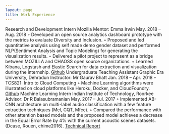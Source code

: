 ```yaml
---
layout: page
title: Work Experience
---
```


Research and Development Intern Mozilla
Mentor: Emma Irwin May. 2018 – Aug. 2018
◦ Developed an open source analytics dashboard prototype with the metrics to evaluate Diversity and Inclusion.
◦ Proposed and led quantitative analysis using self made demo gender dataset and performed NLP(Sentiment
Analysis and Topic Modeling) for generating the visualization results.
◦ Delivered a pilot project to represent as a bridge between MOZILLA and CHAOSS open source organizations.
◦ Learned Kibana, Logstash and Elastic Search for data extraction and visualization during the internship. [Github]()
Undergraduate Teaching Assistant Graphic Era University, Dehradun
Instructor: Mr Gaurav Bhatt Jan. 2018 – Apr. 2018
◦ TCS821: Intro to Cloud Computing
◦ Machine Learning algorithms were illustrated on cloud platforms like Heroku, Docker, and CloudFoundry. [Github]()
Machine Learning Intern Indian Institute of Technology, Roorkee
Advisor: Dr R Balasubramanian May. 2017 – Jul. 2017
◦ Implemented AB-CNN architecture on multi-label audio classification with a few feature extraction techniques
(Mel, CQT, Mfcc).
◦ Compared the performance with other attention based models and the proposed model achieves a decrease in the
Equal Error Rate by 4% with the current acoustic scenes datasets.(Dcase, Rouen, chime2016). [Technical Report]()

